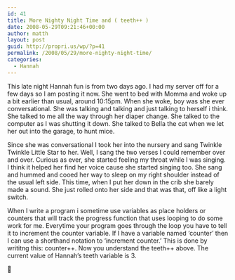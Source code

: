```yaml
---
id: 41
title: More Nighty Night Time and ( teeth++ )
date: 2008-05-29T09:21:46+00:00
author: matth
layout: post
guid: http://propri.us/wp/?p=41
permalink: /2008/05/29/more-nighty-night-time/
categories:
  - Hannah
---
```

This late night Hannah fun is from two days ago. I had my server off for a few days so I am posting it now. She went to bed with Momma and woke up a bit earlier than usual, around 10:15pm. When she woke, boy was she ever conversational. She was talking and talking and just talking to herself i think. She talked to me all the way through her diaper change. She talked to the computer as I was shutting it down. She talked to Bella the cat when we let her out into the garage, to hunt mice.

Since she was conversational I took her into the nursery and sang Twinkle Twinkle Little Star to her. Well, I sang the two verses I could remember over and over. Curious as ever, she started feeling my throat while I was singing. I think it helped her find her voice cause she started singing too. She sang and hummed and cooed her way to sleep on my right shoulder instead of the usual left side. This time, when I put her down in the crib she barely made a sound. She just rolled onto her side and that was that, off like<!--more--> a light switch.

When I write a program i sometime use variables as place holders or counters that will track the progress function that uses looping to do some work for me. Everytime your program goes through the loop you have to tell it to increment the counter variable. If I have a variable named &#8216;counter&#8217; then I can use a shorthand notation to &#8216;increment counter.&#8217; This is done by writitng this: counter++. Now you understand the teeth++ above. The current value of Hannah&#8217;s teeth variable is 3.

🙂